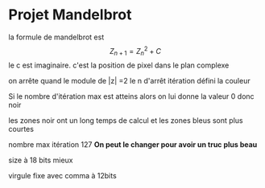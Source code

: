 # Projet Mandelbrot

la formule de mandelbrot est 
$$
Z_{n+1}=Z^2_n+C
$$
le c est imaginaire. c'est la position de pixel dans le plan complexe

on arrête quand le module de |z| =2 le n d'arrêt itération défini la couleur

Si le nombre d'itération max est atteins alors on lui donne la valeur 0 donc noir

les zones noir ont un long temps de calcul et les zones bleus sont plus courtes

nombre max itération 127 **On peut le changer pour avoir un truc plus beau** 

size à 18 bits mieux

virgule fixe avec comma à 12bits

